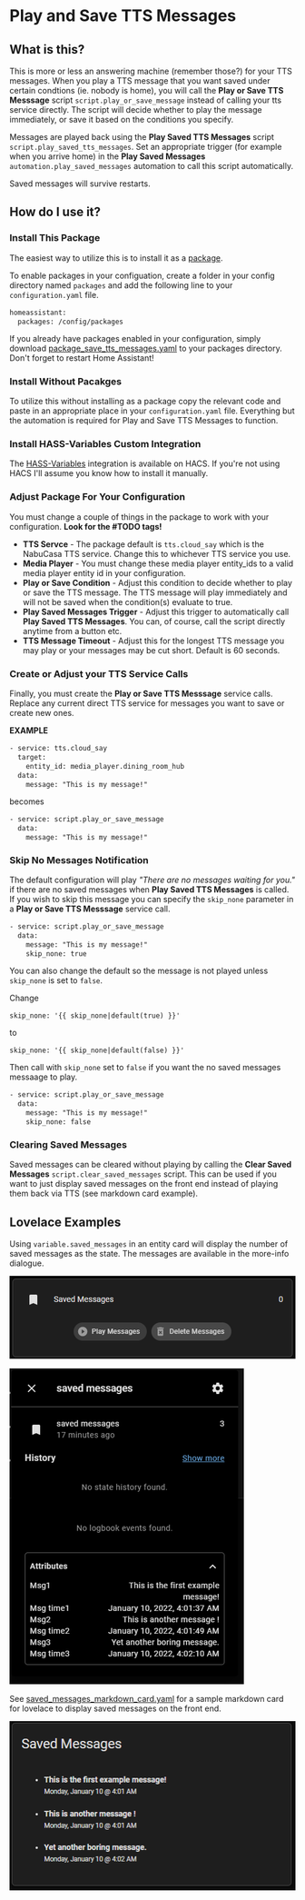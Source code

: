 # Play and Save TTS Messages

## What is this?
This is more or less an answering machine (remember those?) for your TTS messages.  When you play a TTS message that you want saved under certain condtions (ie. nobody is home), you will call the **Play or Save TTS Messsage** script `script.play_or_save_message` instead of calling your tts service directly.  The script will decide whether to play the message immediately, or save it based on the conditions you specify.

Messages are played back using the **Play Saved TTS Messages** script `script.play_saved_tts_messages`.  Set an appropriate trigger (for example when you arrive home) in the **Play Saved Messages** `automation.play_saved_messages` automation to call this script automatically.

Saved messages will survive restarts.

## How do I use it?
### Install This Package
The easiest way to utilize this is to install it as a [package](https://www.home-assistant.io/docs/configuration/packages/).

To enable packages in your configuation, create a folder in your config directory named `packages` and add the following line to your `configuration.yaml` file.

    homeassistant:
      packages: /config/packages

If you already have packages enabled in your configuration, simply download [package_save_tts_messages.yaml](package_save_tts_messages.yaml) to your packages directory.  Don't forget to restart Home Assistant!

### Install Without Pacakges
To utilize this without installing as a package copy the relevant code and paste in an appropriate place in your `configuration.yaml` file.  Everything but the automation is required for Play and Save TTS Messages to function.

### Install HASS-Variables Custom Integration
The [HASS-Variables](https://github.com/Wibias/hass-variables) integration is available on HACS. If you're not using HACS I'll assume you know how to install it manually.

### Adjust Package For Your Configuration
You must change a couple of things in the package to work with your configuration.  **Look for the #TODO tags!**

- **TTS Servce** - The package default is `tts.cloud_say` which is the NabuCasa TTS service.  Change this to whichever TTS service you use.
- **Media Player** - You must change these media player entity_ids to a valid media player entity id in your configuration.
- **Play or Save Condition** - Adjust this condition to decide whether to play or save the TTS message.  The TTS message will play immediately and will not be saved when the condition(s) evaluate to true.
- **Play Saved Messages Trigger** - Adjust this trigger to automatically call **Play Saved TTS Messages**.  You can, of course, call the script directly anytime from a button etc.
- **TTS Message Timeout** - Adjust this for the longest TTS message you may play or your messages may be cut short.  Default is 60 seconds.

### Create or Adjust your TTS Service Calls
Finally, you must create the **Play or Save TTS Messsage** service calls.  Replace any current direct TTS service for messages you want to save or create new ones.

**EXAMPLE**

    - service: tts.cloud_say
      target:
        entity_id: media_player.dining_room_hub
      data:
        message: "This is my message!"

becomes

    - service: script.play_or_save_message
      data:
        message: "This is my message!"

### Skip No Messages Notification
The default configuration will play *"There are no messages waiting for you."* if there are no saved messages when  **Play Saved TTS Messages** is called.  If you wish to skip this message you can specify the `skip_none` parameter in a  **Play or Save TTS Messsage** service call.

    - service: script.play_or_save_message
      data:
        message: "This is my message!"
        skip_none: true

You can also change the default so the message is not played unless `skip_none` is set to `false`.

Change

    skip_none: '{{ skip_none|default(true) }}'

to

    skip_none: '{{ skip_none|default(false) }}'


Then call with `skip_none` set to `false` if you want the no saved messages messaage to play.

    - service: script.play_or_save_message
      data:
        message: "This is my message!"
        skip_none: false

### Clearing Saved Messages
Saved messages can be cleared without playing by calling the **Clear Saved Messages** `script.clear_saved_messages` script.  This can be used if you want to just display saved messages on the front end instead of playing them back via TTS (see markdown card example).

## Lovelace Examples
Using `variable.saved_messages` in an entity card will display the number of saved messages as the state.  The messages are available in the more-info dialogue.

![Entity](screenshots/saved_msg_entity.PNG "Saved Messages Entity")

![More-Info](screenshots/saved_msg_more_info.PNG "Saved Messages More-Info")

See [saved_messages_markdown_card.yaml](saved_messages_markdown_card.yaml) for a sample markdown card for lovelace to display saved messages on the front end.

![Markdown Card](screenshots/saved_msg_markdown.PNG "Saved Messages Markdown Card")